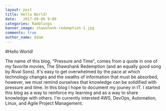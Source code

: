 ```yaml
---
layout: post
title: Hello World! 
date:   2017-09-06 9:00
categories: Ramblings
banner_image: shawshank-redemption-1.jpg
comments: true
author_name: Adam
---
```


#Hello World!
 
The name of this blog, "Pressure and Time", comes from a quote in one of my favorite movies, The Shawshank Redemption (and an equally good song by Rival Sons). It's easy to get overwhelmed by the pace at which technology changes and the swaths of information that must be absorbed, however, we must remind ourselves that knowledge can be solidified with pressure and time.
In this blog I hope to document my jouney in IT. I started this blog as a way to reinforce my learning and as a way to share knowledge with others. I'm currently intersted AWS, DevOps, Automation, Linux, and Agile Project Management. 
